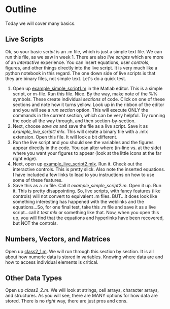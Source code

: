 # Outline
Today we will cover many basics.

## Live Scripts
Ok, so your basic *script* is an .m file, which is just a simple text file. We can run this file, as we saw in week 1. There are also *live scripts* which are more of an *interactive* experience. You can insert equations, user *controls*, figures, and other things directly into the live script. It is very much like a python notebook in this regard. The one down side of live scripts is that they are binary files, not simple text. Let's do a quick test.

1. Open up [example_simple_script1.m](example_simple_script1.m) in the Matlab editor. This is a simple script, or m-file. Run this file. Nice. By the way, make note of the %% symbols. These create individual *sections* of code. Click on one of these sections and note how it turns yellow. Look up in the ribbon of the editor and you will see a *run section* option. This will execute ONLY the commands in the current section, which can be very helpful. Try running the code all the way through, and then section-by-section.
2. Next, choose *save as* and save the file as a live script. Save it as *example_live_script1.mlx*. This will create a binary file with a .mlx extension. Open this file. It will look a bit different.
3. Run the live script and you should see the variables and the figures appear directly in the code. You can alter where (in-line vs. at the side) where you want your figures to appear (look at the little icons at the far right edge).
4. Next, open up [example_live_script2.mlx](example_live_script2.mlx). Run it. Check out the interactive controls. This is pretty slick. Also note the inserted equations. I have included a few links to lead to you instructions on how to use some of these features.
5. Save this as a .m file. Call it *example_simple_script2.m*. Open it up. Run it. This is pretty disappointing. So, live scripts, with fancy features (like controls) will not convert to equivalent .m files. BUT...it does look like something interesting has happened with the weblinks and the equations...So, for one final test, take this .m file and save it as a live script...call it *test.mlx* or something like that. Now, when you open this up, you will find that the equations and hyperlinks have been recovered, but NOT the controls. 

## Numbers, Vectors, and Matrices
Open up [class2_1.m](class2_1.m). We will run through this section by section. It is all about how numeric data is stored in variables. Knowing where data are and how to access individual elements is critical.

## Other Data Types
Open up *class2_2.m*. We will look at strings, cell arrays, character arrays, and structures. As you will see, there are MANY options for how data are stored. There is no *right* way, there are just pros and cons. 
